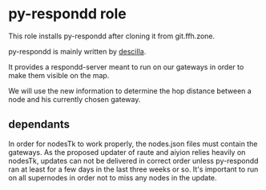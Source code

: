 # py-respondd role

This role installs py-respondd after cloning it from git.ffh.zone.

py-respondd is mainly written by [descilla](https://github.com/descilla/py-respondd).

It provides a respondd-server meant to run on our gateways in order to make them visible on the map.

We will use the new information to determine the hop distance between a node and his currently chosen gateway.

## dependants

In order for nodesTk to work properly, the nodes.json files must contain the gateways.
As the proposed updater of raute and aiyion relies heavily on nodesTk, updates can not be delivered in correct order unless py-respondd ran at least for a few days in the last three weeks or so.
It's important to run on all supernodes in order not to miss any nodes in the update.
